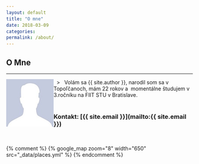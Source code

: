 ```yaml
---
layout: default
title: "O mne"
date: 2018-03-09
categories:
permalink: /about/
---
```

	
## O Mne 
________
<img style="float: left;" src="/img/photo.jpg">
&nbsp; 
> &nbsp; Volám sa {{ site.author }}, narodil som sa v Topoľčanoch, mám 22 rokov a &nbsp;momentálne študujem v 3.ročníku na FIIT STU v Bratislave.


<br>
<br>

### Kontakt: [{{ site.email }}](mailto:{{ site.email }})

<br>

{% comment %}
{% google_map zoom="8" width="650" src="_data/places.yml" %}
{% endcomment %}